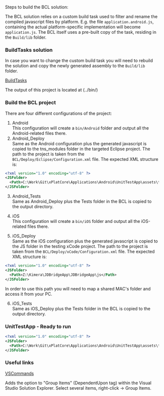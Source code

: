 ﻿Steps to build the BCL solution:

The BCL solution relies on a custom build task used to filter and rename the compiled javascript files by platform. 
E.g. the file `application.android.js`, containing the actual platform-specific implementation will become `application.js`.
The BCL itself uses a pre-built copy of the task, residing in the `Build/lib` folder.

### BuildTasks solution 

In case you want to change the custom build task you will need to rebuild the solution and copy the newly generated assembly to the `Build/lib` folder.

[BuildTasks](https://github.com/telerik/xPlatCore/tree/master/Build/Tasks)

The output of this project is located at (../bin/)

### Build the BCL project

There are four different configurations of the project:

1. Android <br/>
   This configuration will create a `bin/Android` folder and output all the Android-related files there.
2. Android_Deploy <br/>
   Same as the Android configuration plus the generated javascript is copied to the tns_modules folder in the targeted Eclipse project.
   The path to the project is taken from the `BCL/Deploy/Eclipse/Configuration.xml` file. The expected XML structure is:

```xml
<?xml version="1.0" encoding="utf-8" ?>
<JSFolder>
  <Path>C:\Work\Git\xPlatCore\Applications\Android\UnitTestApp\assets\tns_modules</Path>
</JSFolder>
```

3. Android_Tests <br/>
   Same as Android_Deploy plus the Tests folder in the BCL is copied to the output directory.

4. iOS <br/>
   This configuration will create a `bin/iOS` folder and output all the iOS-related files there.

5. iOS_Deploy <br/>
   Same as the iOS configuration plus the generated javascript is copied to the JS folder in the testing xCode project. 
   The path to the project is taken from the `BCL/Deploy/xCode/Configuration.xml` file. The expected XML structure is:

```xml
<?xml version="1.0" encoding="utf-8" ?>
<JSFolder>
  <Path>Z:\Kimera\JDBridgeApp\JDBridgeApp\js</Path>
</JSFolder>
```
   In order to use this path you will need to map a shared MAC's folder and access it from your PC.

6. iOS_Tests <br/>
   Same as iOS_Deploy plus the Tests folder in the BCL is copied to the output directory.

### UnitTestApp - Ready to run
```xml
<?xml version="1.0" encoding="utf-8" ?>
<JSFolder>
  <Path>C:\Work\Git\xPlatCore\Applications\Android\UnitTestApp\assets\tns_modules</Path>
</JSFolder> 
```

### Useful links

[VSCommands](http://vscommands.squaredinfinity.com/)

Adds the option to "Group Items" (DependentUpon tag) within the Visual Studio Solution Explorer. Select several items, right-click -> Group Items.